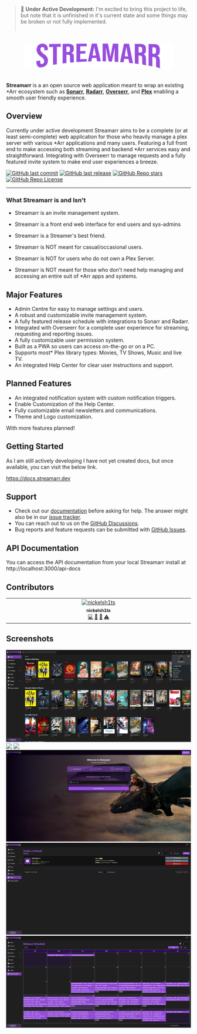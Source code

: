 > 🚧 **Under Active Development:** I'm excited to bring this project to life, but note that it is unfinished in it's current state and some things may be broken or not fully implemented.
<br></br>

<p align="center">
<img src="./public/logo_full.png" alt="Streamarr" style="margin: 20px 0;">
</p>

**Streamarr** is a an open source web application meant to wrap an existing \*Arr ecosystem such as **[Sonarr](https://sonarr.tv/)**, **[Radarr](https://radarr.video/)**, **[Overserr](https://overseerr.dev/)**, and **[Plex](https://www.plex.tv/)** enabling a smooth user friendly experience.

## Overview

Currently under active development Streamarr aims to be a complete (or at least semi-complete) web application for those who heavily manage a plex server with various *Arr applications and many users. Featuring a full front end to make accessing both streaming and backend *Arr services easy and straightforward. Integrating with Overseerr to manage requests and a fully featured invite system to make end user experiences a breeze.

[![GitHub last commit](https://img.shields.io/github/release-date/nickelsh1ts/streamarr?style=for-the-badge&logo=github)](https://github.com/nickelsh1ts/streamarr)
[![GitHub last release](https://img.shields.io/github/v/release/nickelsh1ts/streamarr?style=for-the-badge&logo=github)](https://github.com/nickelsh1ts/streamarr)
[![GitHub Repo stars](https://img.shields.io/github/stars/nickelsh1ts/streamarr?style=for-the-badge&logo=github)](https://github.com/nickelsh1ts/streamarr)
[![GitHub Repo License](https://img.shields.io/github/license/nickelsh1ts/streamarr?style=for-the-badge&logo=github)](https://github.com/nickelsh1ts/streamarr/blob/develop/LICENSE)

---

### What Streamarr is and Isn't
- Streamarr is an invite management system.
- Streamarr is a front end web interface for end users and sys-admins
- Streamarr is a Streamer's best friend.

- Streamarr is NOT meant for casual/occasional users.
- Streamarr is NOT for users who do not own a Plex Server.
- Streamarr is NOT meant for those who don't need help managing and accessing an entire suit of \*Arr apps and systems.

## Major Features

- Admin Centre for easy to manage settings and users.
- A robust and customizable invite management system.
- A fully featured release schedule with integrations to Sonarr and Radarr.
- Integrated with Overseerr for a complete user experience for streaming, requesting and reporting issues.
- A fully customizable user permission system.
- Built as a PWA so users can access on-the-go or on a PC.
- Supports most\* Plex library types: Movies, TV Shows, Music and live TV.
- An integrated Help Center for clear user instructions and support.

## Planned Features

- An integrated notification system with custom notification triggers.
- Enable Customization of the Help Center.
- Fully customizable email newsletters and communications.
- Theme and Logo customization.

With more features planned!

## Getting Started

As I am still actively developing I have not yet created docs, but once available, you can visit the below link.

https://docs.streamarr.dev

## Support

- Check out our [documentation](https://docs.streamarr.dev) before asking for help. The answer might also be in our [issue tracker](https://github.com/nickelsh1ts/streamarr/issues).
- You can reach out to us on the [GitHub Discussions](https://github.com/nickelsh1ts/streamarr/discussions).
- Bug reports and feature requests can be submitted with [GitHub Issues](https://github.com/nickelsh1ts/streamarr/issues).

## API Documentation

You can access the API documentation from your local Streamarr install at http://localhost:3000/api-docs

## Contributors

<!-- ALL-CONTRIBUTORS-LIST:START - Do not remove or modify this section -->
<!-- prettier-ignore-start -->
<!-- markdownlint-disable -->
<table>
  <tbody>
    <tr>
      <td align="center" valign="top" width="14.28%"><a href="https://nickelsh1ts.com"><img src="https://avatars.githubusercontent.com/u/76549245?v=4?s=100" width="100px;" alt="nickelsh1ts"/><br /><sub><b>nickelsh1ts</b></sub></a><br /><a href="https://github.com/nickelsh1ts/streamarr/commits?author=nickelsh1ts" title="Code">💻</a> <a href="#design-nickelsh1ts" title="Design">🎨</a> <a href="#ideas-nickelsh1ts" title="Ideas, Planning, & Feedback">🤔</a> <a href="https://github.com/nickelsh1ts/streamarr/commits?author=nickelsh1ts" title="Tests">⚠️</a></td>
    </tr>
  </tbody>
</table>
<!-- markdownlint-restore -->
<!-- prettier-ignore-end -->

<!-- ALL-CONTRIBUTORS-LIST:END -->

## Screenshots

<img src="./screenshots/preview.png">
<img src="./screenshots/homepage.png">
<img src="./screenshots/signin.png">
<img src="./screenshots/signup.png">
<img src="./screenshots/invites.png">
<img src="./screenshots/schedule.png">
